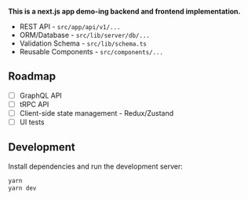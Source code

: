 
**This is a next.js app demo-ing backend and frontend implementation.**

- REST API - `src/app/api/v1/...`
- ORM/Database - `src/lib/server/db/...`
- Validation Schema - `src/lib/schema.ts`
- Reusable Components - `src/components/...`

## Roadmap

- [ ] GraphQL API
- [ ] tRPC API
- [ ] Client-side state management - Redux/Zustand
- [ ] UI tests

## Development

Install dependencies and run the development server:

```bash
yarn
yarn dev
```
